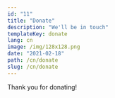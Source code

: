 ```yaml
---
id: "11"
title: "Donate"
description: "We'll be in touch"
templateKey: donate
lang: cn
image: /img/128x128.png
date: "2021-02-18"
path: /cn/donate
slug: /cn/donate
---
```


Thank you for donating!
